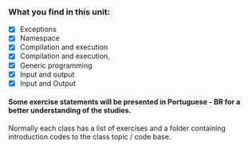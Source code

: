 ### What you find in this unit:
- [x] Exceptions
- [x] Namespace 
- [x] Compilation and execution
- [x] Compilation and execution,
- [x] Generic programming
- [x] Input and output
- [x] Input and Output
#### Some exercise statements will be presented in Portuguese - BR for a better understanding of the studies.
Normally each class has a list of exercises and a folder containing introduction codes to the class topic / code base.
